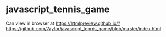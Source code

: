 # javascript_tennis_game

Can view in browser at https://htmlpreview.github.io/?https://github.com/7aylor/javascript_tennis_game/blob/master/index.html
